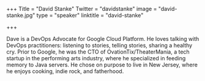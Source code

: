 +++
Title = "David Stanke"
Twitter = "davidstanke"
image = "david-stanke.jpg"
type = "speaker"
linktitle = "david-stanke"

+++

Dave is a DevOps Advocate for Google Cloud Platform. He loves talking with DevOps practitioners: listening to stories, telling stories, sharing a healthy cry. Prior to Google, he was the CTO of OvationTix/TheaterMania, a tech startup in the performing arts industry, where he specialized in feeding memory to Java servers. He chose on purpose to live in New Jersey, where he enjoys cooking, indie rock, and fatherhood.
